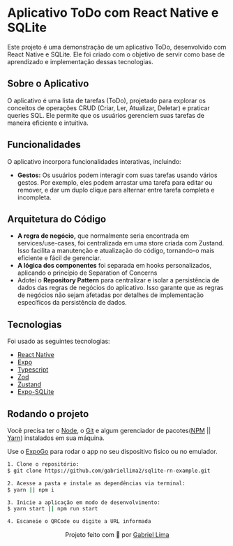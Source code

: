 <h1>Aplicativo ToDo com React Native e SQLite</h1>

Este projeto é uma demonstração de um aplicativo ToDo, desenvolvido com React Native e SQLite. Ele foi criado com o objetivo de servir como base de aprendizado e implementação dessas tecnologias.

<h2>Sobre o Aplicativo</h2>
O aplicativo é uma lista de tarefas (ToDo), projetado para explorar os conceitos de operações CRUD (Criar, Ler, Atualizar, Deletar) e praticar queries SQL. Ele permite que os usuários gerenciem suas tarefas de maneira eficiente e intuitiva.

<h2>Funcionalidades</h2>
O aplicativo incorpora funcionalidades interativas, incluindo:

<ul>
	<li><strong>Gestos:</strong> Os usuários podem interagir com suas tarefas usando vários gestos. Por exemplo, eles podem arrastar uma tarefa para editar ou remover, e dar um duplo clique para alternar entre tarefa completa e incompleta.</li>
</ul>

<h2>Arquitetura do Código</h2>

<ul>
	<li><strong>A regra de negócio,</strong> que normalmente seria encontrada em services/use-cases, foi centralizada em uma store criada com Zustand. Isso facilita a manutenção e atualização do código, tornando-o mais eficiente e fácil de gerenciar.</li>
	<li><strong>A lógica dos componentes</strong> foi separada em hooks personalizados, aplicando o princípio de Separation of Concerns</li>
	<li>Adotei o <strong>Repository Pattern</strong> para centralizar e isolar a persistência de dados das regras de negócios do aplicativo. Isso garante que as regras de negócios não sejam afetadas por detalhes de implementação específicos da persistência de dados.</li>
</ul>

<h2>Tecnologias</h2>

<p>Foi usado as seguintes tecnologias:</p>

- [React Native](https://reactnative.dev/)
- [Expo](https://expo.dev/)
- [Typescript](https://www.typescriptlang.org/)
- [Zod](https://zod.dev/)
- [Zustand](https://github.com/pmndrs/zustand)
- [Expo-SQLite](https://docs.expo.dev/versions/latest/sdk/sqlite/)

<h2>Rodando o projeto</h2>

Você precisa ter o [Node](https://nodejs.org/en/), o [Git](https://git-scm.com/) e algum gerenciador de pacotes([NPM](https://docs.npmjs.com/downloading-and-installing-node-js-and-npm/) || [Yarn](https://classic.yarnpkg.com/lang/en/docs/install)) instalados em sua máquina.

Use o [ExpoGo](https://expo.dev/client) para rodar o app no seu dispositivo fisico ou no emulador.

```bash
1. Clone o repositório:
$ git clone https://github.com/gabriellima2/sqlite-rn-example.git

2. Acesse a pasta e instale as dependências via terminal:
$ yarn || npm i

3. Inicie a aplicação em modo de desenvolvimento:
$ yarn start || npm run start

4. Escaneie o QRCode ou digite a URL informada
```

<p align="center">Projeto feito com 💙 por <a href="https://www.linkedin.com/in/gabriel-lima-860612236">Gabriel Lima</a></p>
